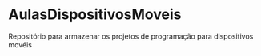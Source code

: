 # AulasDispositivosMoveis
Repositório para armazenar os projetos de programação para dispositivos movéis
